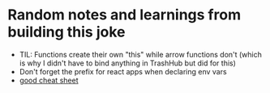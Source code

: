 # Random notes and learnings from building this joke

- TIL: Functions create their own "this" while arrow functions don't (which is why I didn't have to bind anything in TrashHub but did for this)
- Don't forget the prefix for react apps when declaring env vars
- [good cheat sheet](https://devhints.io/react)